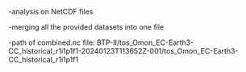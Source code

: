 -analysis on NetCDF files


-merging all the provided datasets into one file


-path of combined.nc file: BTP-II/tos_Omon_EC-Earth3-CC_historical_r1i1p1f1-20240123T113652Z-001/tos_Omon_EC-Earth3-CC_historical_r1i1p1f1
